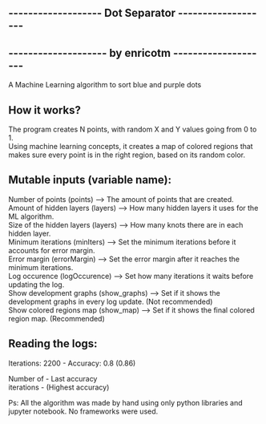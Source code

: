 ------------------- Dot Separator -------------------  
---
-------------------- by enricotm --------------------
---

A Machine Learning algorithm to sort blue and purple dots

How it works?  
---
The program creates N points, with random X and Y values going from 0 to 1.  
Using machine learning concepts, it creates a map of colored regions that makes sure every point is in the right region, based on its random color.

Mutable inputs (variable name):  
---
Number of points (points) --> The amount of points that are created.  
Amount of hidden layers (layers) --> How many hidden layers it uses for the ML algorithm.  
Size of the hidden layers (layers) --> How many knots there are in each hidden layer.  
Minimum iterations (minIters) --> Set the minimum iterations before it accounts for error margin.  
Error margin (errorMargin) --> Set the error margin after it reaches the minimum iterations.  
Log occurence (logOccurence) --> Set how many iterations it waits before updating the log.  
Show development graphs (show_graphs) --> Set if it shows the development graphs in every log update. (Not recommended)  
Show colored regions map (show_map) --> Set if it shows the final colored region map. (Recommended)  

Reading the logs:  
---
Iterations: 2200 - Accuracy: 0.8 (0.86)   

   Number of     -    Last accuracy         
   iterations    -  (Highest accuracy)   

Ps: All the algorithm was made by hand using only python libraries and jupyter notebook. No frameworks were used.
